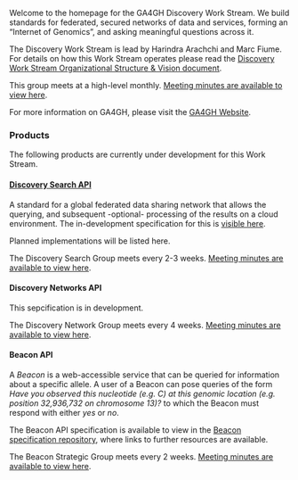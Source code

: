Welcome to the homepage for the GA4GH Discovery Work Stream. We build standards for federated, secured networks of data and services, forming an “Internet of Genomics”, and asking meaningful questions across it.

The Discovery Work Stream is lead by Harindra Arachchi and Marc Fiume. For details on how this Work Stream operates please read the [Discovery Work Stream Organizational Structure & Vision document](https://docs.google.com/document/d/1WFjZ9yBx8Vxn97QORRNQN7O3DBnhpwEUX2mK7f2C4EA/edit?ts=59ed3535#).

This group meets at a high-level monthly. [Meeting minutes are available to view here](https://docs.google.com/document/d/1zrMC60S8GgyUaTdJtw9abDNeBqqtl1tw_znoichZm7A/edit?usp=sharing).

For more information on GA4GH, please visit the [GA4GH Website](https://ga4gh.org).

### Products

The following products are currently under development for this Work Stream.

#### [Discovery Search API](https://github.com/ga4gh-discovery/ga4gh-discovery-search-api)

A standard for a global federated data sharing network that allows the querying, and subsequent -optional- processing of the results on a cloud environment. The in-development specification for this is [visible here](https://github.com/ga4gh-discovery/ga4gh-discovery-search-api).

Planned implementations will be listed here.

The Discovery Search Group meets every 2-3 weeks. [Meeting minutes are available to view here](https://docs.google.com/document/d/1lzN_pu8tATZXUvDtFKSG7IevE5TWLfFz0tdKfgtUSzU/edit?usp=sharing).

#### Discovery Networks API

This sepcification is in development.

The Discovery Network Group meets every 4 weeks. [Meeting minutes are available to view here](https://docs.google.com/document/d/1xVXs-isSY_bX6uzUwuAX_L6qW7lKQAf8JZvZuXK6sTg/edit?usp=sharing).

#### Beacon API

A _Beacon_ is a web-accessible service that can be queried for information about a specific allele. A user of a Beacon can pose queries of the form _Have you observed this nucleotide (e.g. C) at this genomic location (e.g. position 32,936,732 on chromosome 13)?_ to which the Beacon must respond with either _yes_ or _no_.

The Beacon API specification is available to view in the [Beacon specification repository](https://github.com/ga4gh-beacon/specification), where links to further resources are available. 

The Beacon Strategic Group meets every 2 weeks. [Meeting minutes are available to view here](https://docs.google.com/document/d/1Is4vcMBgtu_XatfKCityV5NpZ7FCthGifuuMnNrJb3Y/edit?usp=sharing).  
